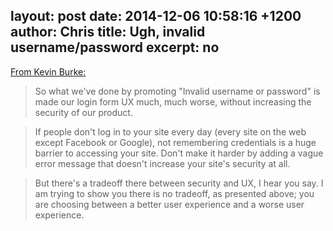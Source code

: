 layout: post
date: 2014-12-06 10:58:16 +1200
author: Chris
title: Ugh, invalid username/password
excerpt: no
----

[From Kevin Burke:](https://kev.inburke.com/kevin/invalid-username-or-password-useless/)

>So what we've done by promoting "Invalid username or password" is made our login form UX much, much worse, without increasing the security of our product.

>If people don't log in to your site every day (every site on the web except Facebook or Google), not remembering credentials is a huge barrier to accessing your site. Don't make it harder by adding a vague error message that doesn't increase your site's security at all.

>But there's a tradeoff there between security and UX, I hear you say. I am trying to show you there is no tradeoff, as presented above; you are choosing between a better user experience and a worse user experience.



